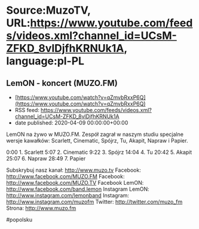# Source:MuzoTV, URL:https://www.youtube.com/feeds/videos.xml?channel_id=UCsM-ZFKD_8vlDjfhKRNUk1A, language:pl-PL

## LemON - koncert (MUZO.FM)
 - [https://www.youtube.com/watch?v=qZmvbRxxP6Q](https://www.youtube.com/watch?v=qZmvbRxxP6Q)
 - RSS feed: https://www.youtube.com/feeds/videos.xml?channel_id=UCsM-ZFKD_8vlDjfhKRNUk1A
 - date published: 2020-04-09 00:00:00+00:00

LemON na żywo w MUZO.FM. Zespół zagrał w naszym studiu specjalne wersje kawałków: Scarlett, Cinematic, Spójrz, Tu, Akapit, Napraw i Papier. 

0:00 1. Scarlett
5:07 2. Cinematic
9:22 3. Spójrz
14:04 4. Tu
20:42 5. Akapit
25:07 6. Napraw
28:49 7. Papier

Subskrybuj nasz kanał: http://www.muzo.tv
Facebook: http://www.facebook.com/MUZO.FM
Facebook: http://www.facebook.com/MUZO.TV
Facebook LemON: http://www.facebook.com/band.lemon
Instagram LemON: http://www.instagram.com/lemonband
Instagram: http://www.instagram.com/muzofm
Twitter: http://twitter.com/muzo_fm
Strona: http://www.muzo.fm 

#popolsku

